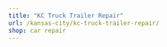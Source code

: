 ```yaml
---
title: "KC Truck Trailer Repair"
url: /kansas-city/kc-truck-trailer-repair/
shop: car repair
---
```

